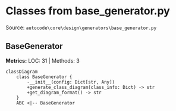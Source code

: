 # Classes from base_generator.py

Source: `autocode\core\design\generators\base_generator.py`

## BaseGenerator

**Metrics:** LOC: 31 | Methods: 3

```mermaid
classDiagram
    class BaseGenerator {
        -__init__(config: Dict[str, Any])
        +generate_class_diagram(class_info: Dict) -> str
        +get_diagram_format() -> str
    }
    ABC <|-- BaseGenerator

```

